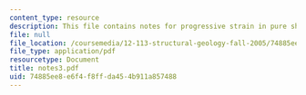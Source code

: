 ```yaml
---
content_type: resource
description: This file contains notes for progressive strain in pure shear.
file: null
file_location: /coursemedia/12-113-structural-geology-fall-2005/74885ee8e6f4f8ffda454b911a857488_notes3.pdf
file_type: application/pdf
resourcetype: Document
title: notes3.pdf
uid: 74885ee8-e6f4-f8ff-da45-4b911a857488
---
```

